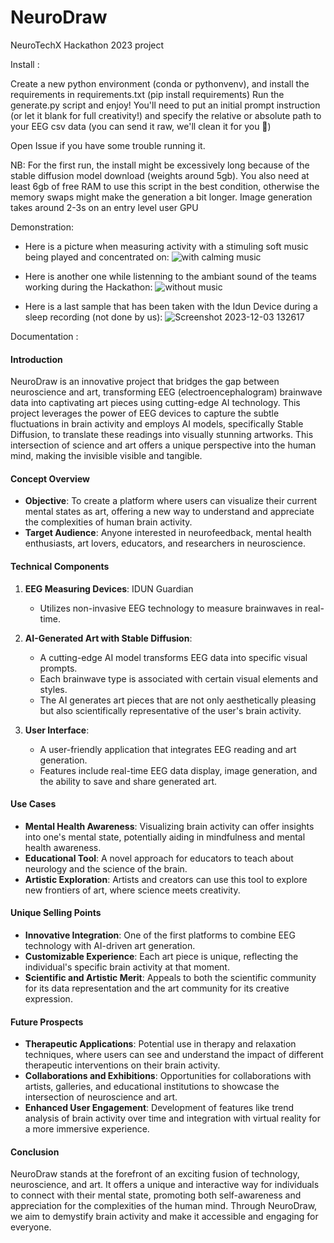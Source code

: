 # NeuroDraw

NeuroTechX Hackathon 2023 project

Install :

Create a new python environment (conda or pythonvenv), and install the requirements in requirements.txt (pip install requirements)
Run the generate.py script and enjoy! You'll need to put an initial prompt instruction (or let it blank for full creativity!) and specify the relative or absolute path to your EEG csv data (you can send it raw, we'll clean it for you 🍪)

Open Issue if you have some trouble running it.

NB: For the first run, the install might be excessively long because of the stable diffusion model download (weights around 5gb). You also need at least 6gb of free RAM to use this script in the best condition, otherwise the memory swaps might make the generation a bit longer.
Image generation takes around 2-3s on an entry level user GPU 

Demonstration:
   - Here is a picture when measuring activity with a stimuling soft music being played and concentrated on:
![with calming music](https://github.com/hejingar/neurotechx-neurodraw/assets/67289429/32de3166-26ca-476b-9471-2c62bb35dfd1)

   - Here is another one while listenning to the ambiant sound of the teams working during the Hackathon:
![without music](https://github.com/hejingar/neurotechx-neurodraw/assets/67289429/c76509ac-1379-4d47-a20f-0ec3bf0aca97)

   - Here is a last sample that has been taken with the Idun Device during a sleep recording (not done by us):
     ![Screenshot 2023-12-03 132617](https://github.com/hejingar/neurotechx-neurodraw/assets/67289429/8f60dd98-cc28-4e8f-953c-73318b36e0b7)


Documentation : 
#### Introduction
NeuroDraw is an innovative project that bridges the gap between neuroscience and art, transforming EEG (electroencephalogram) brainwave data into captivating art pieces using cutting-edge AI technology. This project leverages the power of EEG devices to capture the subtle fluctuations in brain activity and employs AI models, specifically Stable Diffusion, to translate these readings into visually stunning artworks. This intersection of science and art offers a unique perspective into the human mind, making the invisible visible and tangible.

#### Concept Overview
- **Objective**: To create a platform where users can visualize their current mental states as art, offering a new way to understand and appreciate the complexities of human brain activity.
- **Target Audience**: Anyone interested in neurofeedback, mental health enthusiasts, art lovers, educators, and researchers in neuroscience.

#### Technical Components
1. **EEG Measuring Devices**:  IDUN Guardian
   - Utilizes non-invasive EEG technology to measure brainwaves in real-time.

2. **AI-Generated Art with Stable Diffusion**:
   - A cutting-edge AI model transforms EEG data into specific visual prompts.
   - Each brainwave type is associated with certain visual elements and styles.
   - The AI generates art pieces that are not only aesthetically pleasing but also scientifically representative of the user's brain activity.

3. **User Interface**:
   - A user-friendly application that integrates EEG reading and art generation.
   - Features include real-time EEG data display, image generation, and the ability to save and share generated art.

#### Use Cases
- **Mental Health Awareness**: Visualizing brain activity can offer insights into one's mental state, potentially aiding in mindfulness and mental health awareness.
- **Educational Tool**: A novel approach for educators to teach about neurology and the science of the brain.
- **Artistic Exploration**: Artists and creators can use this tool to explore new frontiers of art, where science meets creativity.

#### Unique Selling Points
- **Innovative Integration**: One of the first platforms to combine EEG technology with AI-driven art generation.
- **Customizable Experience**: Each art piece is unique, reflecting the individual's specific brain activity at that moment.
- **Scientific and Artistic Merit**: Appeals to both the scientific community for its data representation and the art community for its creative expression.

#### Future Prospects
- **Therapeutic Applications**: Potential use in therapy and relaxation techniques, where users can see and understand the impact of different therapeutic interventions on their brain activity.
- **Collaborations and Exhibitions**: Opportunities for collaborations with artists, galleries, and educational institutions to showcase the intersection of neuroscience and art.
- **Enhanced User Engagement**: Development of features like trend analysis of brain activity over time and integration with virtual reality for a more immersive experience.

#### Conclusion
NeuroDraw stands at the forefront of an exciting fusion of technology, neuroscience, and art. It offers a unique and interactive way for individuals to connect with their mental state, promoting both self-awareness and appreciation for the complexities of the human mind. Through NeuroDraw, we aim to demystify brain activity and make it accessible and engaging for everyone.
